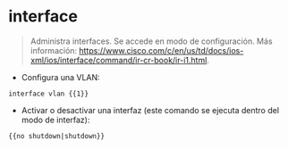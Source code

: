 # interface

> Administra interfaces.
> Se accede en modo de configuración.
> Más información: <https://www.cisco.com/c/en/us/td/docs/ios-xml/ios/interface/command/ir-cr-book/ir-i1.html>.

- Configura una VLAN:

`interface vlan {{1}}`

- Activar o desactivar una interfaz (este comando se ejecuta dentro del modo de interfaz):

`{{no shutdown|shutdown}}`
